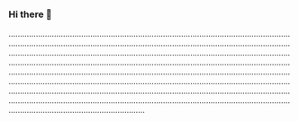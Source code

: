 ### Hi there 👋

............................................................................................................................................................................................................................................................................................................................................................................................................................................................................................................................................................................................................................................................................................................................................................................................................................................................................................................................................................................................................................................................................................